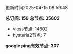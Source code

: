 更新时间2025-04-15 08:59:48

**总订阅: 159**
**总节点: 35602**
- vless节点: 14602
- hysteria2节点: 7

**google ping有效节点: 307**
